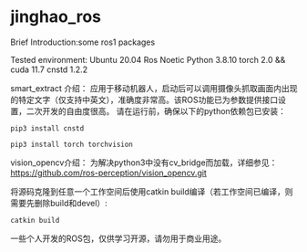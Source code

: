 # jinghao_ros
Brief Introduction:some ros1 packages

Tested environment:
Ubuntu 20.04
Ros Noetic
Python 3.8.10
torch 2.0 && cuda 11.7
cnstd 1.2.2


smart_extract 介绍：
  应用于移动机器人，启动后可以调用摄像头抓取画面内出现的特定文字（仅支持中英文），准确度非常高。该ROS功能已为参数提供接口设置，二次开发的自由度很高。
  请在运行前，确保以下的python依赖包已安装：

`pip3 install cnstd`

`pip3 install torch torchvision`


vision_opencv介绍：
  为解决python3中没有cv_bridge而加载，详细参见：https://github.com/ros-perception/vision_opencv.git

将源码克隆到任意一个工作空间后使用catkin build编译（若工作空间已编译，则需要先删除build和devel）:

`catkin build`

一些个人开发的ROS包，仅供学习开源，请勿用于商业用途。
